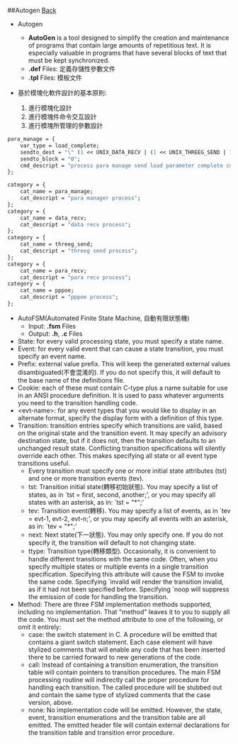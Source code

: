 ##Autogen	[Back](./../Embedded_System.md)

- Autogen
	- **AutoGen** is a tool designed to simplify the creation and maintenance of programs that contain large amounts of repetitious text. It is especially valuable in programs that have several blocks of text that must be kept synchronized.
	- **.def** Files: 定義存儲性參數文件
	- **.tpl** Files: 模板文件

- 基於模塊化軟件設計的基本原則:
	1. 進行模塊化設計
	2. 進行模塊件命令交互設計
	3. 進行模塊所管理的參數設計

```def
para_manage = {
	var_type = load_complete;
	sendto_dest = "\" (1 << UNIX_DATA_RECV | (1 << UNIX_THREEG_SEND | 1 << UNIX_PPPOE)) \"";
	sendto_block = "0";
	cmd_descript = "process para manage send load parameter complete cmd to other process.";
};

category = {
	cat_name = para_manage;
	cat_descript = "para manager process";
};
category = {
	cat_name = data_recv;
	cat_descript = "data recv process";
};
category = {
	cat_name = threeg_send;
	cat_descript = "threeg send process";
};
category = {
	cat_name = para_recv;
	cat_descript = "para recv process";
category = {
	cat_name = pppoe;
	cat_descript = "pppoe process";
};
```

- AutoFSM(Automated Finite State Machine, 自動有限狀態機)
	- Input: **.fsm** Files
	- Output: **.h**, **.c** Files
- State: for every valid processing state, you must specify a state name.
- Event: for every valid event that can cause a state transition, you must specify an event name.
- Prefix: external value prefix. This will keep the generated external values disambiguated(不會混淆的). If you do not specify this, it will default to the base name of the definitions file. 
- Cookie: each of these must contain C-type plus a name suitable for use in an ANSI procedure definition. It is used to pass whatever arguments you need to the transition handling code.
- \<evt-name\>: for any event types that you would like to display in an alternate format, specify the display form with a definition of this type.
- Transition: transition entries specify which transitions are valid, based on the original state and the transition event. It may specify an advisory destination state, but if it does not, then the transition defaults to an unchanged result state. Conflicting transition specifications will silently override each other. This makes specifying all state or all event type transitions useful. 
	- Every transition must specify one or more initial state attributes (tst) and one or more transition events (tev). 
	- tst: Transition initial state(轉移初始狀態). You may specify a list of states, as in \`tst = first, second, another;', or you may specify all states with an asterisk, as in: \`tst = "*";'
	- tev: Transition event(轉移). You may specify a list of events, as in \`tev = evt-1, evt-2, evt-n;', or you may specify all events with an asterisk, as in: \`tev = "*";'
	- next: Next state(下一狀態). You may only specify one. If you do not specify it, the transition will default to not changing state.
	- ttype: Transition type(轉移類型). Occasionally, it is convenient to handle different transitions with the same code. Often, when you specify multiple states or multiple events in a single transition specification. Specifying this attribute will cause the FSM to invoke the same code. Specifying \`invalid will render the transition invalid, as if it had not been specified before. Specifying `noop will suppress the emission of code for handling the transition.
- Method: There are three FSM implementation methods supported, including no implementation. That "method" leaves it to you to supply all the code. You must set the method attribute to one of the following, or omit it entirely:
	- case: the switch statement in C. A procedure will be emitted that contains a giant switch statement. Each case element will have stylized comments that will enable any code that has been inserted there to be carried forward to new generations of the code.
	- call: Instead of containing a transition enumeration, the transition table will contain pointers to transition procedures. The main FSM processing routine will indirectly call the proper procedure for handling each transition. The called procedure will be stubbed out and contain the same type of stylized comments that the case version, above.
	- none: No implementation code will be emitted. However, the state, event, transition enumerations and the transition table are all emitted. The emitted header file will contain external declarations for the transition table and transition error procedure.
